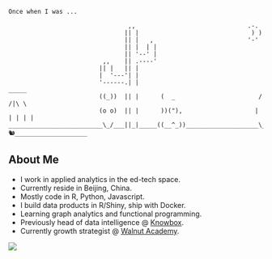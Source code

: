 ```
Once when I was ...

                                 ,,                               .-.
                                || |                               ) )
                                || |   ,                          '-'
                                || |  | |
                                || '--' |
                          ,,    || .----'			
                         || |   || |
                         |  '---'| |
                         '------.| |                                  _____
                         ((_))  || |      (  _                       / /|\ \
                         (o o)  || |      ))("),                    | | | | |
__________________________\_/___||_|_____((__^_))____________________\_\|/_/________🐿____________________ 
```

## About Me
* I work in applied analytics in the ed-tech space.
* Currently reside in Beijing, China.
* Mostly code in R, Python, Javascript.
* I build data products in R/Shiny, ship with Docker.
* Learning graph analytics and functional programming.
* Previously head of data intelligence @ [Knowbox](https://www.knowbox.cn/).
* Currently growth strategist @ [Walnut Academy](https://www.hetao101.com/).


<p align='left'>
  
  <!--<a href="https://wa.me/5518996643974?text=Olá!%20Alexandre">
    <img src="https://img.shields.io/badge/WHATSAPP-%2325D366.svg?&style=for-the-badge&logo=whatsapp&logoColor=white" />    
  </a>&nbsp;&nbsp;-->
  <a href="https://www.linkedin.com/in/tmasjc/" target="_blank">
    <img src="https://img.shields.io/badge/linkedin-%230077B5.svg?&style=for-the-badge&logo=linkedin&logoColor=white" />
</p>
